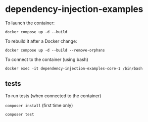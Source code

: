 # dependency-injection-examples
To launch the container:

```docker compose up -d --build```

To rebuild it after a Docker change:

```docker compose up -d --build --remove-orphans```

To connect to the container (using bash)

```docker exec -it dependency-injection-examples-core-1 /bin/bash```

## tests
To run tests (when connected to the container)

```composer install``` (first time only)

```composer test```
